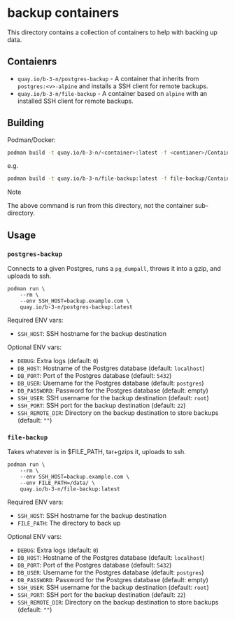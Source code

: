 # backup containers

This directory contains a collection of containers to help with backing up data.

## Contaienrs

- `quay.io/b-3-n/postgres-backup` - A container that inherits from `postgres:<v>-alpine` and installs a SSH client for remote backups.
- `quay.io/b-3-n/file-backup` - A container based on `alpine` with an installed SSH client for remote backups.

## Building

Podman/Docker:

```sh
podman build -t quay.io/b-3-n/<container>:latest -f <contianer>/Containerfile .
```

e.g.

```sh
podman build -t quay.io/b-3-n/file-backup:latest -f file-backup/Containerfile .
```

> [!NOTE]
> The above command is run from this directory, not the container sub-directory.

## Usage

### `postgres-backup`

Connects to a given Postgres, runs a `pg_dumpall`, throws it into a gzip, and uploads to ssh.

```
podman run \
    --rm \
    --env SSH_HOST=backup.example.com \
    quay.io/b-3-n/postgres-backup:latest
```

Required ENV vars:

- `SSH_HOST`: SSH hostname for the backup destination

Optional ENV vars:

- `DEBUG`: Extra logs (default: `0`)
- `DB_HOST`: Hostname of the Postgres database (default: `localhost`)
- `DB_PORT`: Port of the Postgres database (default: `5432`)
- `DB_USER`: Username for the Postgres database (default: `postgres`)
- `DB_PASSWORD`: Password for the Postgres database (default: empty)
- `SSH_USER`: SSH username for the backup destination (default: `root`)
- `SSH_PORT`: SSH port for the backup destination (default: `22`)
- `SSH_REMOTE_DIR`: Directory on the backup destination to store backups (default: `""`)

### `file-backup`

Takes whatever is in $FILE_PATH, tar+gzips it, uploads to ssh.

```
podman run \
    --rm \
    --env SSH_HOST=backup.example.com \
    --env FILE_PATH=/data/ \
    quay.io/b-3-n/file-backup:latest
```

Required ENV vars:

- `SSH_HOST`: SSH hostname for the backup destination
- `FILE_PATH`: The directory to back up 

Optional ENV vars:

- `DEBUG`: Extra logs (default: `0`)
- `DB_HOST`: Hostname of the Postgres database (default: `localhost`)
- `DB_PORT`: Port of the Postgres database (default: `5432`)
- `DB_USER`: Username for the Postgres database (default: `postgres`)
- `DB_PASSWORD`: Password for the Postgres database (default: empty)
- `SSH_USER`: SSH username for the backup destination (default: `root`)
- `SSH_PORT`: SSH port for the backup destination (default: `22`)
- `SSH_REMOTE_DIR`: Directory on the backup destination to store backups (default: `""`)

